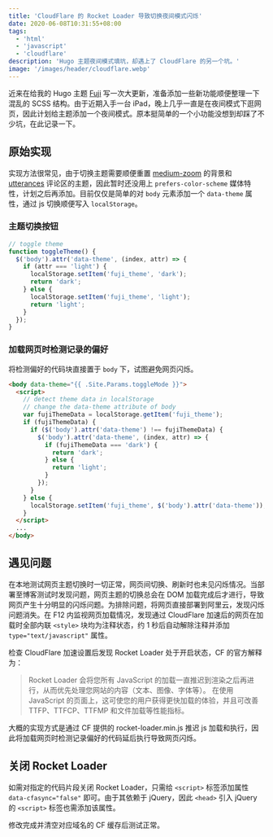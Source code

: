 ```yaml
---
title: 'CloudFlare 的 Rocket Loader 导致切换夜间模式闪烁'
date: 2020-06-08T10:31:55+08:00
tags:
  - 'html'
  - 'javascript'
  - 'cloudflare'
description: 'Hugo 主题夜间模式填坑，却遇上了 CloudFlare 的另一个坑。'
image: '/images/header/cloudflare.webp'
---
```


近来在给我的 Hugo 主题 [Fuji](https://github.com/amzrk2/hugo-theme-fuji) 写一次大更新，准备添加一些新功能顺便整理一下混乱的 SCSS 结构。由于近期入手一台 iPad，晚上几乎一直是在夜间模式下逛网页，因此计划给主题添加一个夜间模式。原本挺简单的一个小功能没想到却踩了不少坑，在此记录一下。

<!--more-->

## 原始实现

实现方法很常见，由于切换主题需要顺便重置 [medium-zoom](https://github.com/francoischalifour/medium-zoom) 的背景和 [utterances](https://utteranc.es/) 评论区的主题，因此暂时还没用上 `prefers-color-scheme` 媒体特性，计划之后再添加。目前仅仅是简单的对 `body` 元素添加一个 `data-theme` 属性，通过 js 切换顺便写入 `localStorage`。

### 主题切换按钮

```js
// toggle theme
function toggleTheme() {
  $('body').attr('data-theme', (index, attr) => {
    if (attr === 'light') {
      localStorage.setItem('fuji_theme', 'dark');
      return 'dark';
    } else {
      localStorage.setItem('fuji_theme', 'light');
      return 'light';
    }
  });
}
```

### 加载网页时检测记录的偏好

将检测偏好的代码块直接置于 `body` 下，试图避免网页闪烁。

```html
<body data-theme="{{ .Site.Params.toggleMode }}">
  <script>
    // detect theme data in localStorage
    // change the data-theme attribute of body
    var fujiThemeData = localStorage.getItem('fuji_theme');
    if (fujiThemeData) {
      if ($('body').attr('data-theme') !== fujiThemeData) {
        $('body').attr('data-theme', (index, attr) => {
          if (fujiThemeData === 'dark') {
            return 'dark';
          } else {
            return 'light';
          }
        });
      }
    } else {
      localStorage.setItem('fuji_theme', $('body').attr('data-theme'));
    }
  </script>
  ...
</body>
```

## 遇见问题

在本地测试网页主题切换时一切正常，网页间切换、刷新时也未见闪烁情况。当部署至博客测试时发现问题，网页主题的切换总会在 DOM 加载完成后才进行，导致网页产生十分明显的闪烁问题。为排除问题，将网页直接部署到阿里云，发现闪烁问题消失。在 F12 内监视网页加载情况，发现通过 CloudFlare 加速后的网页在加载时全部内联 `<style>` 块均为注释状态，约 1 秒后自动解除注释并添加 `type="text/javascript"` 属性。

检查 CloudFlare 加速设置后发现 Rocket Loader 处于开启状态，CF 的官方解释为：

> Rocket Loader 会将您所有 JavaScript 的加载一直推迟到渲染之后再进行，从而优先处理您网站的内容（文本、图像、字体等）。
> 在使用 JavaScript 的页面上，这可使您的用户获得更快加载的体验，并且可改善 TTFP、TTFCP、TTFMP 和文件加载等性能指标。

大概的实现方式是通过 CF 提供的 rocket-loader.min.js 推迟 js 加载和执行，因此将加载网页时检测记录偏好的代码延后执行导致网页闪烁。

## 关闭 Rocket Loader

如需对指定的代码片段关闭 Rocket Loader，只需给 `<script>` 标签添加属性 `data-cfasync="false"` 即可。由于其依赖于 jQuery，因此 `<head>` 引入 jQuery 的 `<script>` 标签也需添加该属性。

修改完成并清空对应域名的 CF 缓存后测试正常。
